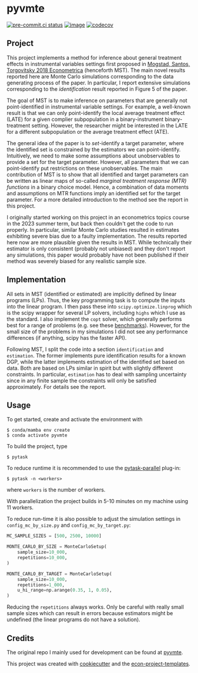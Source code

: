 # pyvmte

[![pre-commit.ci status](https://results.pre-commit.ci/badge/github/buddejul/pyvmte/main.svg)](https://results.pre-commit.ci/latest/github/buddejul/pyvmte/main)
[![image](https://img.shields.io/badge/code%20style-black-000000.svg)](https://github.com/psf/black)
[![codecov](https://codecov.io/gh/buddejul/pyvmte/graph/badge.svg?token=T6D31ZBXK9)](https://codecov.io/gh/buddejul/pyvmte)

## Project

This project implements a method for inference about general treatment effects in
instrumental variables settings first proposed in
[Mogstad, Santos, Torgovitsky 2018 Econometrica](https://onlinelibrary.wiley.com/doi/abs/10.3982/ECTA15463)
(henceforth MST). The main novel results reported here are Monte Carlo simulations
corresponding to the data generating process of the paper. In particular, I report
extensive simulations corresponding to the *identification* result reported in Figure 5
of the paper.

The goal of MST is to make inference on parameters that are generally not
point-identified in instrumental variable settings. For example, a well-known result is
that we can only point-identify the local average treatment effect (LATE) for a given
complier subpopulation in a binary-instrument binary-treatment setting. However, the
researcher might be interested in the LATE for a different subpopulation or the average
treatment effect (ATE).

The general idea of the paper is to *set*-identify a target parameter, where the
identified set is constrained by the estimators we can point-identify. Intuitively, we
need to make some assumptions about unobservables to provide a set for the target
parameter. However, all parameters that we can point-identify put restrictions on these
unobservables. The main contribution of MST is to show that all identified and target
parameters can be written as linear maps of so-called *marginal treatment response (MTR)
functions* in a binary choice model. Hence, a combination of data moments and
assumptions on MTR functions imply an identified set for the target parameter. For a
more detailed introduction to the method see the report in this project.

I originally started working on this project in an econometrics topics course in the
2023 summer term, but back then couldn't get the code to run properly. In particular,
similar Monte Carlo studies resulted in estimates exhibiting severe bias due to a faulty
implementation. The results reported here now are more plausible given the results in
MST. While technically their estimator is only consistent (probably not unbiased) and
they don't report any simulations, this paper would probably have not been published if
their method was severely biased for any realistic sample size.

## Implementation

All sets in MST (identified or estimated) are implicitly defined by linear programs
(LPs). Thus, the key programming task is to compute the inputs into the linear program.
I then pass these into `scipy.optimize.linprog` which is the scipy wrapper for several
LP solvers, including `highs` which I use as the standard. I also implement the `copt`
solver, which generally performs best for a range of problems (e.g. see these
[benchmarks](https://mattmilten.github.io/mittelmann-plots/)). However, for the small
size of the problems in my simulations I did not see any performance differences (if
anything, scipy has the faster API).

Following MST, I split the code into a section `identification` and `estimation`. The
former implements pure identification results for a known DGP, while the latter
implements estimation of the identified set based on data. Both are based on LPs similar
in spirit but with slightly different constraints. In particular, `estimation` has to
deal with sampling uncertainty since in any finite sample the constraints will only be
satisfied approximately. For details see the report.

## Usage

To get started, create and activate the environment with

```console
$ conda/mamba env create
$ conda activate pyvmte
```

To build the project, type

```console
$ pytask
```

To reduce runtime it is recommended to use the
[pytask-parallel](https://github.com/pytask-dev/pytask-parallel) plug-in:

```console
$ pytask -n <workers>
```

where `workers` is the number of workers.

With parallelization the project builds in 5-10 minutes on my machine using 11 workers.

To reduce run-time it is also possible to adjust the simulation settings in
`config_mc_by_size.py` and `config_mc_by_target.py`:

```python
MC_SAMPLE_SIZES = [500, 2500, 10000]

MONTE_CARLO_BY_SIZE = MonteCarloSetup(
    sample_size=10_000,
    repetitions=10_000,
)

MONTE_CARLO_BY_TARGET = MonteCarloSetup(
    sample_size=10_000,
    repetitions=1_000,
    u_hi_range=np.arange(0.35, 1, 0.05),
)
```

Reducing the `repetitions` always works. Only be careful with really small sample sizes
which can result in errors because estimators might be undefined (the linear programs do
not have a solution).

## Credits

The original repo I mainly used for development can be found at [pyvmte](https://github.com/buddejul/pyvmte).

This project was created with [cookiecutter](https://github.com/audreyr/cookiecutter)
and the
[econ-project-templates](https://github.com/OpenSourceEconomics/econ-project-templates).
